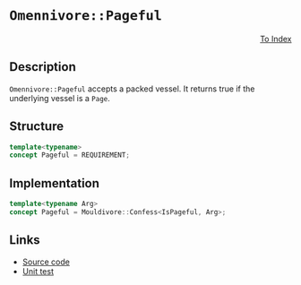 <!-- Copyright 2024 Feng Mofan
SPDX-License-Identifier: Apache-2.0 -->

# `Omennivore::Pageful`

<p style='text-align: right;'><a href="../../concepts.md#omennivore-pageful">To Index</a></p>

## Description

`Omennivore::Pageful` accepts a packed vessel.
It returns true if the underlying vessel is a `Page`.

## Structure

```C++
template<typename>
concept Pageful = REQUIREMENT;
```

## Implementation

```C++
template<typename Arg>
concept Pageful = Mouldivore::Confess<IsPageful, Arg>;
```

## Links

- [Source code](../../../../conceptrodon/omennivore/concepts/pageful.hpp)
- [Unit test](../../../../tests/unit/concepts/omennivore/pageful.test.hpp)
